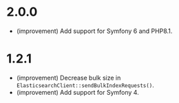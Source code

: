 2.0.0
=====
*   (improvement) Add support for Symfony 6 and PHP8.1.


1.2.1
=====

*   (improvement) Decrease bulk size in `ElasticsearchClient::sendBulkIndexRequests()`.
*   (improvement) Add support for Symfony 4.
